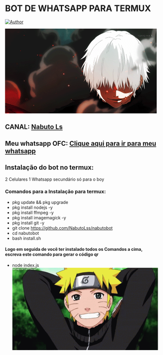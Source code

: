 # BOT DE WHATSAPP PARA TERMUX
<a href="https://github.com/NabutoLss"><img title="Author"    src="https://img.shields.io/badge/Author-Nabuto Ls-purple.svg?style=for-the-badge&logo=github"></a>
    </p>
    <p>
![n](https://github.com/NabutoLss/gif/blob/main/13267.gif)
## CANAL: [Nabuto Ls](https://youtube.com/channel/UCZEtf9AlsC2zsJQwrfW-44w)
## Meu whatsapp OFC: [Clique aqui para ir para meu whatsapp](https://wa.me/556993980162?text=Olá%20Nabuto%20Ls,%20Tudo%20bem?%20)

## Instalação do bot no termux:
2 Celulares
1 Whatsapp secundário só para o boy

### Comandos para a Instalação para termux:

- pkg update && pkg upgrade
- pkg install nodejs -y
- pkg install ffmpeg -y
- pkg install imagemagick -y
- ​pkg install git -y
- git clone https://github.com/NabutoLss/nabutobot
- cd nabutobot
- bash install.sh 
#### Logo em seguida de você ter instalado todos os Comandos a cima, escreva este comando para gerar o código qr
- node index.js
![GIFZIN HIHI](https://github.com/NabutoLss/gif/blob/main/a.gif)
